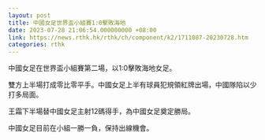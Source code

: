 ```yaml
---
layout: post
title: 中國女足世界盃小組賽1:0擊敗海地
date: 2023-07-28 21:06:54.000000000 +08:00
link: https://news.rthk.hk/rthk/ch/component/k2/1711087-20230728.htm
categories: rthk
---
```


中國女足在世界盃小組賽第二場，以1:0擊敗海地女足。

雙方上半場打成零比零平手。中國女足上半有球員犯規領紅牌出場，中國隊陷以少打多局面。

王霜下半場替中國女足主射12碼得手，為中國女足奠定勝局。

中國女足目前在小組一勝一負，保持出線機會。
